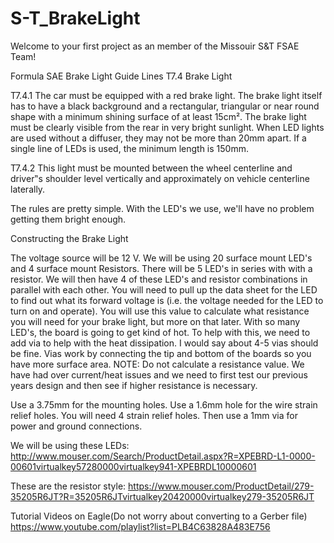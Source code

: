 # S-T_BrakeLight

Welcome to your first project as an member of the Missouir S&T FSAE Team!

Formula SAE Brake Light Guide Lines
T7.4 Brake Light

T7.4.1 The car must be equipped with a red brake light. The brake light itself has to have a black background and a rectangular, triangular or near round shape with a minimum shining surface of at least 15cm². The brake light must be clearly visible from the rear in very bright sunlight. When LED lights are used without a diffuser, they may not be more than 20mm apart. If a single line of LEDs is used, the minimum length is 150mm.

T7.4.2 This light must be mounted between the wheel centerline and driver‟s shoulder level vertically and approximately on vehicle centerline laterally.

The rules are pretty simple. With the LED's we use, we'll have no problem getting them bright enough.

Constructing the Brake Light

The voltage source will be 12 V. We will be using 20 surface mount LED's and 4 surface mount Resistors. There will be 5 LED's in series with with a resistor. We will then have 4 of these LED's and resistor combinations in parallel with each other. You will need to pull up the data sheet for the LED to find out what its forward voltage is (i.e. the voltage needed for the LED to turn on and operate). You will use this value to calculate what resistance you will need for your brake light, but more on that later. With so many LED's, the board is going to get kind of hot. To help with this, we need to add via to help with the heat dissipation. I would say about 4-5 vias should be fine. Vias work by connecting the tip and bottom of the boards so you have more surface area. NOTE: Do not calculate a resistance value. We have had over current/heat issues and we need to first test our previous years design and then see if higher resistance is necessary.

Use a 3.75mm for the mounting holes. Use a 1.6mm hole for the wire strain relief holes. You will need 4 strain relief holes. Then use a 1mm via for power and ground connections.

We will be using these LEDs:
http://www.mouser.com/Search/ProductDetail.aspx?R=XPEBRD-L1-0000-00601virtualkey57280000virtualkey941-XPEBRDL10000601

These are the resistor style:
https://www.mouser.com/ProductDetail/279-35205R6JT?R=35205R6JTvirtualkey20420000virtualkey279-35205R6JT

Tutorial Videos on Eagle(Do not worry about converting to a Gerber file)
https://www.youtube.com/playlist?list=PLB4C63828A483E756
